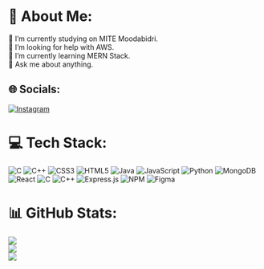 # 💫 About Me:
🔭 I’m currently studying on MITE Moodabidri.<br>🤝 I’m looking for help with AWS.<br>🌱 I’m currently learning MERN Stack.<br>💬 Ask me about anything.<br>


## 🌐 Socials:
[![Instagram](https://img.shields.io/badge/Instagram-%23E4405F.svg?logo=Instagram&logoColor=white)](https://instagram.com/_mr_roxxy_) 

# 💻 Tech Stack:
![C](https://img.shields.io/badge/c-%2300599C.svg?style=flat&logo=c&logoColor=white)   ![C++](https://img.shields.io/badge/c++-%2300599C.svg?style=flat&logo=c%2B%2B&logoColor=white)   ![CSS3](https://img.shields.io/badge/css3-%231572B6.svg?style=flat&logo=css3&logoColor=white)   ![HTML5](https://img.shields.io/badge/html5-%23E34F26.svg?style=flat&logo=html5&logoColor=white)   ![Java](https://img.shields.io/badge/java-%23ED8B00.svg?style=flat&logo=java&logoColor=white)   ![JavaScript](https://img.shields.io/badge/javascript-%23323330.svg?style=flat&logo=javascript&logoColor=%23F7DF1E)   ![Python](https://img.shields.io/badge/python-3670A0?style=flat&logo=python&logoColor=ffdd54)   ![MongoDB](https://img.shields.io/badge/MongoDB-%234ea94b.svg?style=flat&logo=mongodb&logoColor=white)   ![React](https://img.shields.io/badge/react-%2320232a.svg?style=flat&logo=react&logoColor=%2361DAFB)   ![C](https://img.shields.io/badge/c-%2300599C.svg?style=flat&logo=c&logoColor=white)   ![C++](https://img.shields.io/badge/c++-%2300599C.svg?style=flat&logo=c%2B%2B&logoColor=white)   ![Express.js](https://img.shields.io/badge/express.js-%23404d59.svg?style=flat&logo=express&logoColor=%2361DAFB) ![NPM](https://img.shields.io/badge/NPM-%23000000.svg?style=flat&logo=npm&logoColor=white)   ![Figma](https://img.shields.io/badge/figma-%23F24E1E.svg?style=flat&logo=figma&logoColor=white)
# 📊 GitHub Stats:
![](https://github-readme-stats.vercel.app/api?username=Srivatsajbhat&theme=dark&hide_border=false&include_all_commits=true&count_private=true)<br/>
![](https://github-readme-streak-stats.herokuapp.com/?user=Srivatsajbhat&theme=dark&hide_border=false)<br/>
![](https://github-readme-stats.vercel.app/api/top-langs/?username=Srivatsajbhat&theme=dark&hide_border=false&include_all_commits=true&count_private=true&layout=compact)




